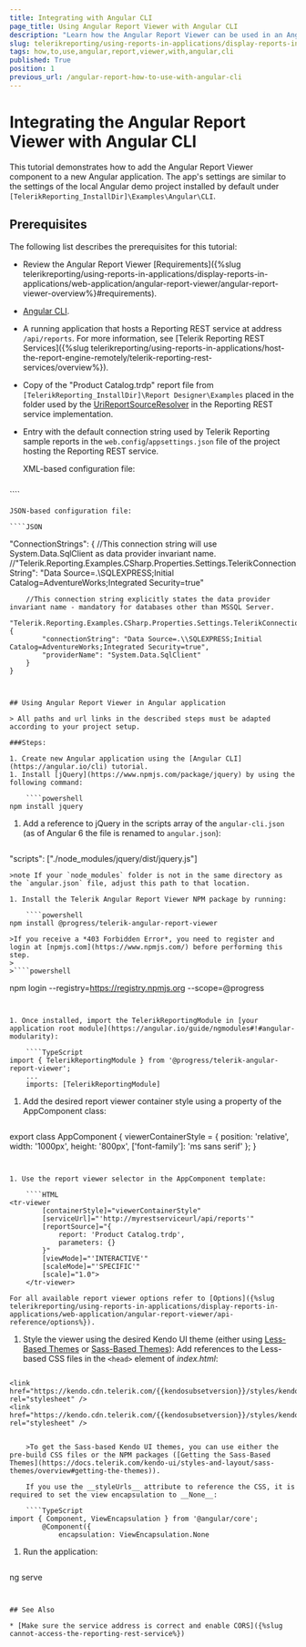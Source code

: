 ```yaml
---
title: Integrating with Angular CLI
page_title: Using Angular Report Viewer with Angular CLI
description: "Learn how the Angular Report Viewer can be used in an Angular CLI application with a few simple steps."
slug: telerikreporting/using-reports-in-applications/display-reports-in-applications/web-application/angular-report-viewer/how-to-use-angular-report-viewer-with-angular-cli
tags: how,to,use,angular,report,viewer,with,angular,cli
published: True
position: 1
previous_url: /angular-report-how-to-use-with-angular-cli
---
```


# Integrating the Angular Report Viewer with Angular CLI

This tutorial demonstrates how to add the Angular Report Viewer component to a new Angular application. The app's settings are similar to the settings of the local Angular demo project installed by default under `[TelerikReporting_InstallDir]\Examples\Angular\CLI`.

## Prerequisites

The following list describes the prerequisites for this tutorial:

* Review the Angular Report Viewer [Requirements]({%slug telerikreporting/using-reports-in-applications/display-reports-in-applications/web-application/angular-report-viewer/angular-report-viewer-overview%}#requirements).
* [Angular CLI](https://angular.io/cli).
* A running application that hosts a Reporting REST service at address `/api/reports`. For more information, see [Telerik Reporting REST Services]({%slug telerikreporting/using-reports-in-applications/host-the-report-engine-remotely/telerik-reporting-rest-services/overview%}).
* Copy of the "Product Catalog.trdp" report file from `[TelerikReporting_InstallDir]\Report Designer\Examples` placed in the folder used by the [UriReportSourceResolver](/api/telerik.reporting.services.urireportsourceresolver) in the Reporting REST service implementation.
* Entry with the default connection string used by Telerik Reporting sample reports in the `web.config`/`appsettings.json` file of the project hosting the Reporting REST service.

	XML-based configuration file:

	````XML
<connectionStrings>
		<add name="Telerik.Reporting.Examples.CSharp.Properties.Settings.TelerikConnectionString"
			connectionString="Data Source=(local);Initial Catalog=AdventureWorks;Integrated Security=SSPI"
			providerName="System.Data.SqlClient" />
	</connectionStrings>
````

	JSON-based configuration file:

	````JSON
"ConnectionStrings": {
		//This connection string will use System.Data.SqlClient as data provider invariant name.
		//"Telerik.Reporting.Examples.CSharp.Properties.Settings.TelerikConnectionString": "Data Source=.\\SQLEXPRESS;Initial Catalog=AdventureWorks;Integrated Security=true"

		//This connection string explicitly states the data provider invariant name - mandatory for databases other than MSSQL Server.
		"Telerik.Reporting.Examples.CSharp.Properties.Settings.TelerikConnectionString": {
			"connectionString": "Data Source=.\\SQLEXPRESS;Initial Catalog=AdventureWorks;Integrated Security=true",
			"providerName": "System.Data.SqlClient"
		}
	}
````


## Using Angular Report Viewer in Angular application

> All paths and url links in the described steps must be adapted according to your project setup.

###Steps:

1. Create new Angular application using the [Angular CLI](https://angular.io/cli) tutorial.
1. Install [jQuery](https://www.npmjs.com/package/jquery) by using the following command:

	````powershell
npm install jquery
````


1. Add a reference to jQuery in the scripts array of the `angular-cli.json` (as of Angular 6 the file is renamed to `angular.json`):

	````TypeScript
"scripts": ["./node_modules/jquery/dist/jquery.js"]
````
>note If your `node_modules` folder is not in the same directory as the `angular.json` file, adjust this path to that location.

1. Install the Telerik Angular Report Viewer NPM package by running:

	````powershell
npm install @progress/telerik-angular-report-viewer
````

	>If you receive a *403 Forbidden Error*, you need to register and login at [npmjs.com](https://www.npmjs.com/) before performing this step.
	>
	>````powershell
npm login --registry=https://registry.npmjs.org --scope=@progress
````


1. Once installed, import the TelerikReportingModule in [your application root module](https://angular.io/guide/ngmodules#!#angular-modularity):

	````TypeScript
import { TelerikReportingModule } from '@progress/telerik-angular-report-viewer';
	...
	imports: [TelerikReportingModule]
````


1. Add the desired report viewer container style using a property of the AppComponent class:

	````TypeScript
export class AppComponent {
		viewerContainerStyle = {
			position: 'relative',
			width: '1000px',
			height: '800px',
			['font-family']: 'ms sans serif'
		};
	}
````


1. Use the report viewer selector in the AppComponent template:

	````HTML
<tr-viewer
		[containerStyle]="viewerContainerStyle"
		[serviceUrl]="'http://myrestserviceurl/api/reports'"
		[reportSource]="{
			report: 'Product Catalog.trdp',
			parameters: {}
		}"
		[viewMode]="'INTERACTIVE'"
		[scaleMode]="'SPECIFIC'"
		[scale]="1.0">
	</tr-viewer>
````

	For all available report viewer options refer to [Options]({%slug telerikreporting/using-reports-in-applications/display-reports-in-applications/web-application/angular-report-viewer/api-reference/options%}).

1. Style the viewer using the desired Kendo UI theme (еither using [Less-Based Themes](https://docs.telerik.com/kendo-ui/styles-and-layout/less-themes/overview) or [Sass-Based Themes](https://docs.telerik.com/kendo-ui/styles-and-layout/sass-themes/overview)): Add references to the Less-based CSS files in the `<head>` element of _index.html_:

	````HTML
<!-- The required Less-based styles -->
	<link href="https://kendo.cdn.telerik.com/{{kendosubsetversion}}/styles/kendo.common.min.css" rel="stylesheet" />
	<link href="https://kendo.cdn.telerik.com/{{kendosubsetversion}}/styles/kendo.blueopal.min.css" rel="stylesheet" />
````

	>To get the Sass-based Kendo UI themes, you can use either the pre-build CSS files or the NPM packages ([Getting the Sass-Based Themes](https://docs.telerik.com/kendo-ui/styles-and-layout/sass-themes/overview#getting-the-themes)).

	If you use the __styleUrls__ attribute to reference the CSS, it is required to set the view encapsulation to __None__:

	````TypeScript
import { Component, ViewEncapsulation } from '@angular/core';
		@Component({
			encapsulation: ViewEncapsulation.None
````


1. Run the application:

	````powershell
ng serve
````


## See Also

* [Make sure the service address is correct and enable CORS]({%slug cannot-access-the-reporting-rest-service%})
